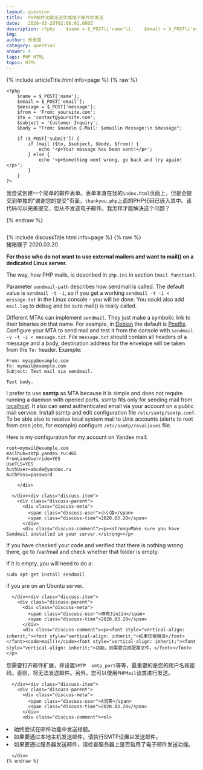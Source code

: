 ```yaml
---
layout: question
title:  PHP邮件功能无法完成电子邮件的发送
date:   2020-03-20T02:08:01.000Z
description: <?php    $name = $_POST\['name'\];    $email = $_POST\['email'\];    $message ...
img: 
author: 乐米亚
category: question
answer: 4
tags: PHP HTML
topic: HTML
---
```

<div class="article-root">
  <div class="article">
    {% include articleTitle.html info=page %}
    {% raw %}
    <div class="article-content"><pre><code>&lt;?php<font></font>
    $name = $_POST['name'];<font></font>
    $email = $_POST['email'];<font></font>
    $message = $_POST['message'];<font></font>
    $from = 'From: yoursite.com';<font></font>
    $to = 'contact@yoursite.com';<font></font>
    $subject = 'Customer Inquiry';<font></font>
    $body = "From: $name\n E-Mail: $email\n Message:\n $message";<font></font>
<font></font>
    if ($_POST['submit']) {<font></font>
        if (mail ($to, $subject, $body, $from)) {<font></font>
            echo '&lt;p&gt;Your message has been sent!&lt;/p&gt;';<font></font>
        } else {<font></font>
            echo '&lt;p&gt;Something went wrong, go back and try again!&lt;/p&gt;';<font></font>
        }<font></font>
    }<font></font>
?&gt;<font></font>
</code></pre>

<p><font style="vertical-align: inherit;"><font style="vertical-align: inherit;">我尝试创建一个简单的邮件表单。</font><font style="vertical-align: inherit;">表单本身在我的</font></font><code>index.html</code><font style="vertical-align: inherit;"><font style="vertical-align: inherit;">页面上，但是会提交到单独的“谢谢您的提交”页面，</font></font><code>thankyou.php</code><font style="vertical-align: inherit;"><font style="vertical-align: inherit;">上面的PHP代码已嵌入其中。</font><font style="vertical-align: inherit;">该代码可以完美提交，但从不发送电子邮件。</font><font style="vertical-align: inherit;">我怎样才能解决这个问题？</font></font></p></div>
    {% endraw %}
  </div>
  <p style="height: 0;width:0;overflow: hidden;"> 第2433篇《PHP邮件功能无法完成电子邮件的发送》来自Winter(https://github.com/aiyld/aiyld.github.io)的站点</p>
  <div class="discuss-wrapper">
    {% include discussTitle.html info=page %}
    {% raw %}
    <div class="discuss-item">
        <div class="discuss-parent">
          <div class="discuss-meta">
            <span class="discuss-user">猪猪猴子</span>
            <span class="discuss-time">2020.03.20</span>
          </div>
          <div class="discuss-comment"><p><strong>For those who do not want to use external mailers and want to mail() on a dedicated Linux server.</strong></p>

<p>The way, how PHP mails, is described in <code>php.ini</code> in section <code>[mail function]</code>.</p>

<p>Parameter <code>sendmail-path</code> describes how sendmail is called. The default value is <code>sendmail -t -i</code>, so if you get a working <code>sendmail -t -i &lt; message.txt</code> in the Linux console - you will be done. You could also add <code>mail.log</code> to debug and be sure mail() is really called.</p>

<p>Different MTAs can implement <code>sendmail</code>. They just make a symbolic link to their binaries on that name. For example, in <a href="http://en.wikipedia.org/wiki/Debian" rel="nofollow noreferrer">Debian</a> the default is <a href="https://en.wikipedia.org/wiki/Postfix_(software)" rel="nofollow noreferrer">Postfix</a>. Configure your MTA to send mail and test it from the console with <code>sendmail -v -t -i &lt; message.txt</code>. File <code>message.txt</code> should contain all headers of a message and a body, destination address for the envelope will be taken from the <code>To:</code> header. Example:</p>

<pre><code>From: myapp@example.com<font></font>
To: mymail@example.com<font></font>
Subject: Test mail via sendmail.<font></font>
<font></font>
Text body.<font></font>
</code></pre>

<p>I prefer to use <strong>ssmtp</strong> as MTA because it is simple and does not require running a daemon with opened ports. ssmtp fits only for sending mail from <a href="https://en.wikipedia.org/wiki/Localhost" rel="nofollow noreferrer">localhost</a>. It also can send authenticated email via your account on a public mail service. Install ssmtp and edit configuration file <code>/etc/ssmtp/ssmtp.conf</code>. To be able also to receive local system mail to Unix  accounts (alerts to root from cron jobs, for example) configure <code>/etc/ssmtp/revaliases</code> file.</p>

<p>Here is my configuration for my account on Yandex mail:</p>

<pre><code>root=mymail@example.com<font></font>
mailhub=smtp.yandex.ru:465<font></font>
FromLineOverride=YES<font></font>
UseTLS=YES<font></font>
AuthUser=abcde@yandex.ru<font></font>
AuthPass=password<font></font>
</code></pre></div>
        </div>
        
      </div><div class="discuss-item">
        <div class="discuss-parent">
          <div class="discuss-meta">
            <span class="discuss-user">小小猿</span>
            <span class="discuss-time">2020.03.20</span>
          </div>
          <div class="discuss-comment"><p><strong>Make sure you have Sendmail installed in your server.</strong></p>

<p>If you have checked your code and verified that there is nothing wrong there, go to /var/mail and check whether that folder is empty.</p>

<p>If it is empty, you will need to do a:</p>

<pre><code>sudo apt-get install sendmail
</code></pre>

<p>if you are on an Ubuntu server.</p></div>
        </div>
        
      </div><div class="discuss-item">
        <div class="discuss-parent">
          <div class="discuss-meta">
            <span class="discuss-user">神奇JinJin</span>
            <span class="discuss-time">2020.03.20</span>
          </div>
          <div class="discuss-comment"><p><font style="vertical-align: inherit;"><font style="vertical-align: inherit;">如果仅使用该</font></font><code>mail()</code><font style="vertical-align: inherit;"><font style="vertical-align: inherit;">功能，则需要完成配置文件。</font></font></p>

<p><font style="vertical-align: inherit;"><font style="vertical-align: inherit;">您需要打开邮件扩展，并设置</font></font><code>SMTP  smtp_port</code><font style="vertical-align: inherit;"><font style="vertical-align: inherit;">等等，最重要的是您的用户名和密码。</font><font style="vertical-align: inherit;">否则，将无法发送邮件。</font><font style="vertical-align: inherit;">另外，您可以使用</font></font><code>PHPMail</code><font style="vertical-align: inherit;"><font style="vertical-align: inherit;">该类进行发送。</font></font></p></div>
        </div>
        
      </div><div class="discuss-item">
        <div class="discuss-parent">
          <div class="discuss-meta">
            <span class="discuss-user">A泡芙</span>
            <span class="discuss-time">2020.03.20</span>
          </div>
          <div class="discuss-comment"><ol>
<li><font style="vertical-align: inherit;"><font style="vertical-align: inherit;">始终尝试在邮件功能中发送标题。</font></font></li>
<li><font style="vertical-align: inherit;"><font style="vertical-align: inherit;">如果要通过本地主机发送邮件，请执行SMTP设置以发送邮件。</font></font></li>
<li><font style="vertical-align: inherit;"><font style="vertical-align: inherit;">如果要通过服务器发送邮件，请检查服务器上是否启用了电子邮件发送功能。</font></font></li>
</ol></div>
        </div>
        
      </div>
    {% endraw %}
  </div>
<div>
